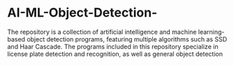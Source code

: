 # AI-ML-Object-Detection-

The repository is a collection of artificial intelligence and machine learning-based object detection programs, featuring multiple algorithms such as SSD and Haar Cascade. 
The programs included in this repository specialize in license plate detection and recognition, as well as general object detection
